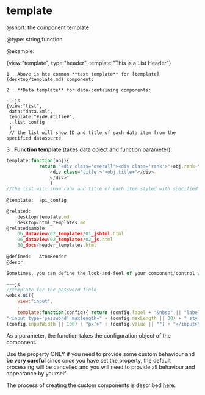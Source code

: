 template
=============

@short:
	the component template

@type: string,function

@example:

{view:"template", type:"header", template:"This is a List Header"}
~~~
1 . Above is hte common **text template** for [template](desktop/template.md) component:

2 . **Data template** for data-containing components:

~~~js
{view:"list", 
 data:"data.xml",
 template:"#id#.#title#",
 ..list config
 }
 // the list will show ID and title of each data item from the specified datasource
~~~

3 . **Function template** (takes data object and function parameter):

~~~js
template:function(obj){
            return "<div class='overall'><div class='rank'>"+obj.rank+".</div>
                <div class='title'>"+obj.title+"</div>
                </div>"
                }
//the list will show rank and title of each item styled with specified CSS
 
@template:	api_config

@related: 
	desktop/template.md
    desktop/html_templates.md
@relatedsample: 
	06_dataview/02_templates/01_jshtml.html
    06_dataview/02_templates/02_js.html
    80_docs/header_templates.html
	
@defined:	AtomRender	
@descr:

Sometimes, you can define the look-and-feel of your component/control with the help of a **template** property.

~~~js
//template for the password field
webix.ui({
	view:"input", 
    ...
    template:function(config){ return (config.label + "&nbsp" || "label") + 
"<input type='password' maxlength=" + (config.maxLength || 30) + " style='width:" + 
(config.inputWidth || 100) + "px'>" + (config.value || "") + "</input>" }
~~~

As a parameter, the function takes the configuration object of the component.

Use the property ONLY if you need to provide some custom behaviour and **be very careful** since once you have
set the property, the default processing will be cancelled and you will need to provide all
behaviour and appearance by yourself.

The process of creating the custom components is described [here](desktop/custom_component.md). 